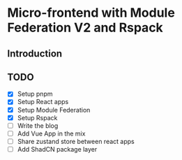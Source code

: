 # Micro-frontend with Module Federation V2 and Rspack

## Introduction

## TODO

- [x] Setup pnpm
- [x] Setup React apps
- [x] Setup Module Federation
- [x] Setup Rspack
- [ ] Write the blog
- [ ] Add Vue App in the mix
- [ ] Share zustand store between react apps
- [ ] Add ShadCN package layer
